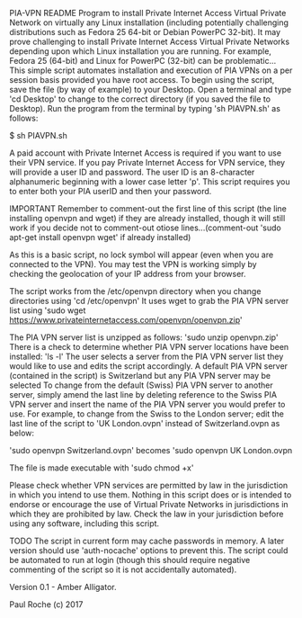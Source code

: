 PIA-VPN
README
Program to install Private Internet Access Virtual Private Network on virtually any Linux installation (including potentially challenging distributions such as Fedora 25 64-bit or Debian PowerPC 32-bit).
It may prove challenging to install Private Internet Access Virtual Private Networks depending upon which Linux installation you are running.
For example, Fedora 25 (64-bit) and Linux for PowerPC (32-bit) can be problematic...
This simple script automates installation and execution of PIA VPNs on a per session basis provided you have root access.
To begin using the script, save the file (by way of example) to your Desktop.
Open a terminal and type 'cd Desktop' to change to the correct directory (if you saved the file to Desktop).
Run the program from the terminal by typing 'sh PIAVPN.sh' as follows:

$    sh PIAVPN.sh

A paid account with Private Internet Access is required if you want to use their VPN service.
If you pay Private Internet Access for VPN service, they will provide a user ID and password.
The user ID is an 8-character alphanumeric beginning with a lower case letter 'p'.
This script requires you to enter both your PIA userID and then your password.

IMPORTANT
Remember to comment-out the first line of this script (the line installing openvpn and wget) if they are already installed, though it will still work if you decide not to comment-out otiose lines...(comment-out 'sudo apt-get install openvpn wget' if already installed)

As this is a basic script, no lock symbol will appear (even when you are connected to the VPN). You may test the VPN is working simply by checking the geolocation of your IP address from your browser.

The script works from the  /etc/openvpn directory when you change directories using  'cd /etc/openvpn'
It uses wget to grab the PIA VPN server list using 'sudo wget https://www.privateinternetaccess.com/openvpn/openvpn.zip'

The PIA VPN server list is unzipped as follows: 'sudo unzip openvpn.zip'
There is a check to determine whether PIA VPN server locations have been installed:  'ls -l'
The user selects a server from the PIA VPN server list they would like to use and edits the script accordingly. A default PIA VPN server (contained in the script) is Switzerland but any PIA VPN server may be selected
To change from the default (Swiss) PIA VPN server to another server, simply amend the last line by deleting reference to the Swiss PIA VPN server and insert the name of the PIA VPN server you would prefer to use.
For example, to change from the Swiss to the London server; edit the last line of the script to 'UK London.ovpn' instead of Switzerland.ovpn as below:

'sudo openvpn Switzerland.ovpn' becomes 'sudo openvpn UK London.ovpn

The file is made executable with 'sudo chmod +x'

Please check whether VPN services are permitted by law in the jurisdiction in which you intend to use them.
Nothing in this script does or is intended to endorse or encourage the use of Virtual Private Networks in jurisdictions in which they are prohibited by law. Check the law in your jurisdiction before using any software, including this script.

TODO
The script in current form may cache passwords in memory. A later version should use 'auth-nocache' options to prevent this.
The script could be automated to run at login (though this should require negative commenting of the script so it is not accidentally automated).

Version 0.1 - Amber Alligator.

Paul Roche (c) 2017
